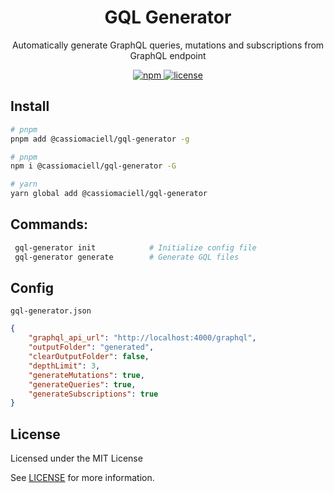 <h1 align="center">GQL Generator</h1>

<p align="center">
	Automatically generate GraphQL queries, mutations and subscriptions from GraphQL endpoint
</p>

<p align="center">
	<a href="https://www.npmjs.com/package/@cassiomaciell/gql-generator">
		<img
			src="https://img.shields.io/npm/v/@cassiomaciell/gql-generator?style=for-the-badge&labelColor=0f0f0f"
			alt="npm"
		/>
	</a>
	<a href="https://github.com/cassiomaciell/gql-generator/blob/main/LICENSE" target="_blank">
		<img
			src="https://img.shields.io/badge/license-MIT-%23d527f8?style=for-the-badge&color=159104&labelColor=0f0f0f"
			alt="license"
		/>
	</a>
</p>

## Install

```bash
# pnpm
pnpm add @cassiomaciell/gql-generator -g

# pnpm
npm i @cassiomaciell/gql-generator -G

# yarn
yarn global add @cassiomaciell/gql-generator
```

## Commands:

```bash
 gql-generator init            # Initialize config file
 gql-generator generate        # Generate GQL files
```

## Config

`gql-generator.json`

```json
{
	"graphql_api_url": "http://localhost:4000/graphql",
	"outputFolder": "generated",
	"clearOutputFolder": false,
	"depthLimit": 3,
	"generateMutations": true,
	"generateQueries": true,
	"generateSubscriptions": true
}
```

## License

Licensed under the MIT License

See [LICENSE](./LICENSE) for more information.
